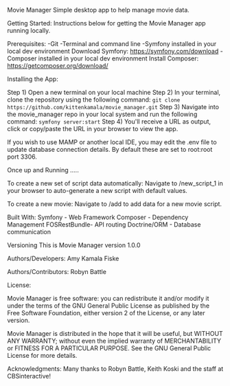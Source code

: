 Movie Manager 
Simple desktop app to help manage movie data.

Getting Started:
Instructions below for getting the Movie Manager app running locally. 


Prerequisites:
-Git
-Terminal and command line
-Symfony installed in your local dev environment
        Download Symfony: https://symfony.com/download
-Composer installed in your local dev environment
        Install Composer: https://getcomposer.org/download/

Installing the App:

Step 1) Open a new terminal on your local machine
Step 2) In your terminal, clone the repository using the following command:
             `git clone https://github.com/kittenkamala/movie_manager.git`
Step 3) Navigate into the movie_manager repo in your local system and run the following command: 
            `symfony server:start`
Step 4) You'll receive a URL as output, click or copy/paste the URL in your browser to view the app. 

If you wish to use MAMP or another local IDE, you may edit the .env file to update database connection details. By default these are set to root:root port 3306. 

Once up and Running .....

To create a new set of script data automatically: 
Navigate to /new_script_1 in your browser to auto-generate a new script with default values.

To create a new movie: 
Navigate to /add to add data for a new movie script. 

Built With:
Symfony - Web Framework
Composer - Dependency Management
FOSRestBundle- API routing
Doctrine/ORM - Database communication

Versioning
This is Movie Manager version 1.0.0 

Authors/Developers:
Amy Kamala Fiske 

Authors/Contributors: 
Robyn Battle

License: 

Movie Manager is free software: you can redistribute it and/or modify
it under the terms of the GNU General Public License as published by
the Free Software Foundation, either version 2 of the License, or
any later version.
 
Movie Manager is distributed in the hope that it will be useful,
but WITHOUT ANY WARRANTY; without even the implied warranty of
MERCHANTABILITY or FITNESS FOR A PARTICULAR PURPOSE. See the
GNU General Public License for more details.
 

Acknowledgments:
Many thanks to Robyn Battle, Keith Koski and the staff at CBSinteractive! 